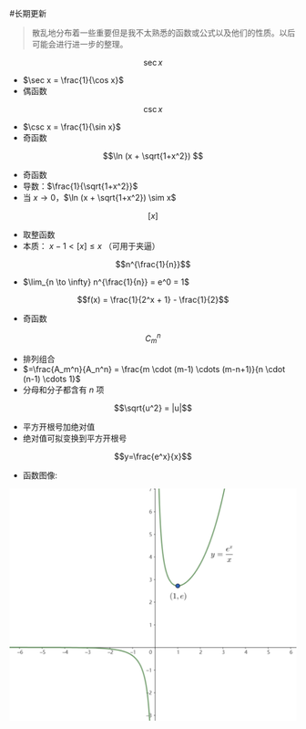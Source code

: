 #长期更新 

> 散乱地分布着一些重要但是我不太熟悉的函数或公式以及他们的性质。以后可能会进行进一步的整理。

$$\sec x$$
- $\sec x = \frac{1}{\cos x}$
- 偶函数

$$\csc x$$
- $\csc x = \frac{1}{\sin x}$
- 奇函数

$$\ln (x + \sqrt{1+x^2}) $$
- 奇函数
- 导数：$\frac{1}{\sqrt{1+x^2}}$
- 当 $x \to 0$，$\ln (x + \sqrt{1+x^2}) \sim x$

$$[x]$$
- 取整函数
- 本质： $x-1 < [x] \le x$ （可用于夹逼）

$$n^{\frac{1}{n}}$$
- $\lim_{n \to \infty} n^{\frac{1}{n}} = e^0 = 1$

$$f(x) = \frac{1}{2^x + 1} - \frac{1}{2}$$
- 奇函数

$$C_m^n$$
- 排列组合
- $=\frac{A_m^n}{A_n^n} = \frac{m \cdot (m-1) \cdots (m-n+1)}{n \cdot (n-1) \cdots 1}$
- 分母和分子都含有 $n$ 项

$$\sqrt{u^2} = |u|$$
- 平方开根号加绝对值
- 绝对值可拟变换到平方开根号

$$y=\frac{e^x}{x}$$
- 函数图像:

![e^x/x](assets/e^x_div_x.png)